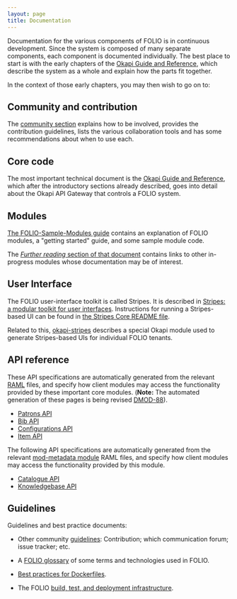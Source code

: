 ```yaml
---
layout: page
title: Documentation
---
```


Documentation for the various components of FOLIO is in continuous
development. Since the system is composed of many separate components,
each component is documented individually. The best place to start is
with the early chapters of the
[Okapi Guide and Reference](https://github.com/folio-org/okapi/blob/master/doc/guide.md),
which describe the system as a whole and explain how the parts fit
together.

In the context of those early chapters, you may then wish to go on to:

## Community and contribution

The [community section](../community/) explains how to be involved,
provides the contribution guidelines, lists the various collaboration tools
and has some recommendations about when to use each.

## Core code

The most important technical document is the
[Okapi Guide and Reference](https://github.com/folio-org/okapi/blob/master/doc/guide.md),
which after the introductory sections already described, goes into
detail about the Okapi API Gateway that controls a FOLIO system.

## Modules

[The FOLIO-Sample-Modules
guide](https://github.com/folio-org/folio-sample-modules/blob/master/README.md)
contains an explanation of FOLIO modules, a "getting started" guide,
and some sample module code.

The
[_Further reading_ section of that document](https://github.com/folio-org/folio-sample-modules/blob/master/README.md#further-reading)
contains links to other in-progress modules whose documentation may be
of interest.

## User Interface

The FOLIO user-interface toolkit is called Stripes. It is described in
[Stripes: a modular toolkit for user
interfaces](https://github.com/folio-org/stripes-experiments/blob/master/stripes-core/doc/overview.md).
Instructions for running a Stripes-based UI can be found in
[the Stripes Core README file](https://github.com/folio-org/stripes-experiments/blob/master/stripes-core/README.md).

Related to this,
[okapi-stripes](https://github.com/folio-org/okapi-stripes/blob/master/README.md)
describes a special Okapi module used to generate Stripes-based UIs
for individual FOLIO tenants.

## API reference

These API specifications are automatically generated from the relevant
[RAML](https://github.com/folio-org/raml)
files, and specify how client modules may
access the functionality provided by these important core modules.
(**Note:** The automated generation of these pages is being revised
[DMOD-88](https://issues.folio.org/browse/DMOD-88)).

- [Patrons API](http://foliodocs.s3-website-us-east-1.amazonaws.com/raml/dist/patrons.html)
- [Bib API](http://foliodocs.s3-website-us-east-1.amazonaws.com/raml/dist/bibs.html)
- [Configurations API](http://foliodocs.s3-website-us-east-1.amazonaws.com/raml/dist/config.html)
- [Item API](http://foliodocs.s3-website-us-east-1.amazonaws.com/raml/dist/items.html)

The following API specifications are automatically generated from the relevant
[mod-metadata module](https://github.com/folio-org/mod-metadata) RAML
files, and specify how client modules may access the functionality 
provided by this module.

- [Catalogue API](http://foliodocs.s3-website-us-east-1.amazonaws.com/mod-metadata/catalogue.html)
- [Knowledgebase API](http://foliodocs.s3-website-us-east-1.amazonaws.com/mod-metadata/knowledgebase.html)


## Guidelines

Guidelines and best practice documents:

- Other community [guidelines](../community/#guidelines):
  Contribution; which communication forum; issue tracker; etc.

- A [FOLIO glossary](glossary) of some terms and technologies used in FOLIO.

- [Best practices for Dockerfiles](best-practices-dockerfiles).

- The FOLIO [build, test, and deployment infrastructure](automation).
